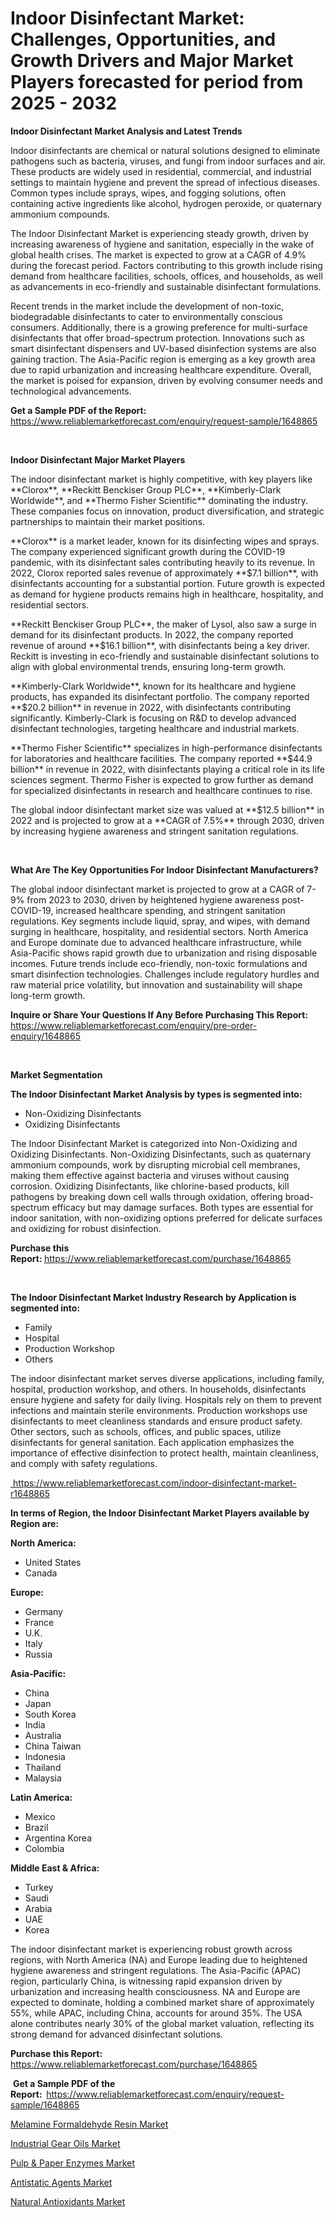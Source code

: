 <p><h1>Indoor Disinfectant Market: Challenges, Opportunities, and Growth Drivers and Major Market Players forecasted for period from 2025 - 2032</h1></p><p><strong>Indoor Disinfectant Market Analysis and Latest Trends</strong></p>
<p><p>Indoor disinfectants are chemical or natural solutions designed to eliminate pathogens such as bacteria, viruses, and fungi from indoor surfaces and air. These products are widely used in residential, commercial, and industrial settings to maintain hygiene and prevent the spread of infectious diseases. Common types include sprays, wipes, and fogging solutions, often containing active ingredients like alcohol, hydrogen peroxide, or quaternary ammonium compounds.</p><p>The Indoor Disinfectant Market is experiencing steady growth, driven by increasing awareness of hygiene and sanitation, especially in the wake of global health crises. The market is expected to grow at a CAGR of 4.9% during the forecast period. Factors contributing to this growth include rising demand from healthcare facilities, schools, offices, and households, as well as advancements in eco-friendly and sustainable disinfectant formulations.</p><p>Recent trends in the market include the development of non-toxic, biodegradable disinfectants to cater to environmentally conscious consumers. Additionally, there is a growing preference for multi-surface disinfectants that offer broad-spectrum protection. Innovations such as smart disinfectant dispensers and UV-based disinfection systems are also gaining traction. The Asia-Pacific region is emerging as a key growth area due to rapid urbanization and increasing healthcare expenditure. Overall, the market is poised for expansion, driven by evolving consumer needs and technological advancements.</p></p>
<p><strong>Get a Sample PDF of the Report:&nbsp;</strong> <a href="https://www.reliablemarketforecast.com/enquiry/request-sample/1648865?utm_campaign=1885&utm_medium=2&utm_source=Github&utm_content=ia&utm_term=27012025&utm_id=indoor-disinfectant">https://www.reliablemarketforecast.com/enquiry/request-sample/1648865</a></p>
<p>&nbsp;</p>
<p><strong>Indoor Disinfectant Major Market Players</strong></p>
<p><p>The indoor disinfectant market is highly competitive, with key players like **Clorox**, **Reckitt Benckiser Group PLC**, **Kimberly-Clark Worldwide**, and **Thermo Fisher Scientific** dominating the industry. These companies focus on innovation, product diversification, and strategic partnerships to maintain their market positions.</p><p>**Clorox** is a market leader, known for its disinfecting wipes and sprays. The company experienced significant growth during the COVID-19 pandemic, with its disinfectant sales contributing heavily to its revenue. In 2022, Clorox reported sales revenue of approximately **$7.1 billion**, with disinfectants accounting for a substantial portion. Future growth is expected as demand for hygiene products remains high in healthcare, hospitality, and residential sectors.</p><p>**Reckitt Benckiser Group PLC**, the maker of Lysol, also saw a surge in demand for its disinfectant products. In 2022, the company reported revenue of around **$16.1 billion**, with disinfectants being a key driver. Reckitt is investing in eco-friendly and sustainable disinfectant solutions to align with global environmental trends, ensuring long-term growth.</p><p>**Kimberly-Clark Worldwide**, known for its healthcare and hygiene products, has expanded its disinfectant portfolio. The company reported **$20.2 billion** in revenue in 2022, with disinfectants contributing significantly. Kimberly-Clark is focusing on R&D to develop advanced disinfectant technologies, targeting healthcare and industrial markets.</p><p>**Thermo Fisher Scientific** specializes in high-performance disinfectants for laboratories and healthcare facilities. The company reported **$44.9 billion** in revenue in 2022, with disinfectants playing a critical role in its life sciences segment. Thermo Fisher is expected to grow further as demand for specialized disinfectants in research and healthcare continues to rise.</p><p>The global indoor disinfectant market size was valued at **$12.5 billion** in 2022 and is projected to grow at a **CAGR of 7.5%** through 2030, driven by increasing hygiene awareness and stringent sanitation regulations.</p></p>
<p>&nbsp;</p>
<p><strong>What Are The Key Opportunities For Indoor Disinfectant Manufacturers?</strong></p>
<p><p>The global indoor disinfectant market is projected to grow at a CAGR of 7-9% from 2023 to 2030, driven by heightened hygiene awareness post-COVID-19, increased healthcare spending, and stringent sanitation regulations. Key segments include liquid, spray, and wipes, with demand surging in healthcare, hospitality, and residential sectors. North America and Europe dominate due to advanced healthcare infrastructure, while Asia-Pacific shows rapid growth due to urbanization and rising disposable incomes. Future trends include eco-friendly, non-toxic formulations and smart disinfection technologies. Challenges include regulatory hurdles and raw material price volatility, but innovation and sustainability will shape long-term growth.</p></p>
<p><strong>Inquire or Share Your Questions If Any Before Purchasing This Report:</strong> <a href="https://www.reliablemarketforecast.com/enquiry/pre-order-enquiry/1648865?utm_campaign=1885&utm_medium=2&utm_source=Github&utm_content=ia&utm_term=27012025&utm_id=indoor-disinfectant">https://www.reliablemarketforecast.com/enquiry/pre-order-enquiry/1648865</a></p>
<p>&nbsp;</p>
<p><strong>Market Segmentation</strong></p>
<p><strong>The Indoor Disinfectant Market Analysis by types is segmented into:</strong></p>
<p><ul><li>Non-Oxidizing Disinfectants</li><li>Oxidizing Disinfectants</li></ul></p>
<p><p>The Indoor Disinfectant Market is categorized into Non-Oxidizing and Oxidizing Disinfectants. Non-Oxidizing Disinfectants, such as quaternary ammonium compounds, work by disrupting microbial cell membranes, making them effective against bacteria and viruses without causing corrosion. Oxidizing Disinfectants, like chlorine-based products, kill pathogens by breaking down cell walls through oxidation, offering broad-spectrum efficacy but may damage surfaces. Both types are essential for indoor sanitation, with non-oxidizing options preferred for delicate surfaces and oxidizing for robust disinfection.</p></p>
<p><strong>Purchase this Report:&nbsp;</strong><a href="https://www.reliablemarketforecast.com/purchase/1648865?utm_campaign=1885&utm_medium=2&utm_source=Github&utm_content=ia&utm_term=27012025&utm_id=indoor-disinfectant">https://www.reliablemarketforecast.com/purchase/1648865</a></p>
<p>&nbsp;</p>
<p><strong>The Indoor Disinfectant Market Industry Research by Application is segmented into:</strong></p>
<p><ul><li>Family</li><li>Hospital</li><li>Production Workshop</li><li>Others</li></ul></p>
<p><p>The indoor disinfectant market serves diverse applications, including family, hospital, production workshop, and others. In households, disinfectants ensure hygiene and safety for daily living. Hospitals rely on them to prevent infections and maintain sterile environments. Production workshops use disinfectants to meet cleanliness standards and ensure product safety. Other sectors, such as schools, offices, and public spaces, utilize disinfectants for general sanitation. Each application emphasizes the importance of effective disinfection to protect health, maintain cleanliness, and comply with safety regulations.</p></p>
<p><a href="https://www.reliablemarketforecast.com/indoor-disinfectant-market-r1648865?utm_campaign=1885&utm_medium=2&utm_source=Github&utm_content=ia&utm_term=27012025&utm_id=indoor-disinfectant">&nbsp;https://www.reliablemarketforecast.com/indoor-disinfectant-market-r1648865</a></p>
<p><strong>In terms of Region, the Indoor Disinfectant Market Players available by Region are:</strong></p>
<p>
    <p> <strong> North America: </strong>
        <ul>
            <li>United States</li>
            <li>Canada</li>
        </ul>
        </p> 
    <p> <strong> Europe: </strong>
        <ul>
            <li>Germany</li>
            <li>France</li>
            <li>U.K.</li>
            <li>Italy</li>
            <li>Russia</li>
        </ul>
        </p> 
    <p> <strong> Asia-Pacific: </strong>
        <ul>
            <li>China</li>
            <li>Japan</li>
            <li>South Korea</li>
            <li>India</li>
            <li>Australia</li>
            <li>China Taiwan</li>
            <li>Indonesia</li>
            <li>Thailand</li>
            <li>Malaysia</li>
        </ul>
        </p> 
    <p> <strong> Latin America: </strong>
        <ul>
            <li>Mexico</li>
            <li>Brazil</li>
            <li>Argentina Korea</li>
            <li>Colombia</li>
        </ul>
        </p> 
    <p> <strong> Middle East & Africa: </strong>
        <ul>
            <li>Turkey</li>
            <li>Saudi</li>
            <li>Arabia</li>
            <li>UAE</li>
            <li>Korea</li>
        </ul>
    </p>
    </p>
<p><p>The indoor disinfectant market is experiencing robust growth across regions, with North America (NA) and Europe leading due to heightened hygiene awareness and stringent regulations. The Asia-Pacific (APAC) region, particularly China, is witnessing rapid expansion driven by urbanization and increasing health consciousness. NA and Europe are expected to dominate, holding a combined market share of approximately 55%, while APAC, including China, accounts for around 35%. The USA alone contributes nearly 30% of the global market valuation, reflecting its strong demand for advanced disinfectant solutions.</p></p>
<p><strong>Purchase this Report: </strong><a href="https://www.reliablemarketforecast.com/purchase/1648865?utm_campaign=1885&utm_medium=2&utm_source=Github&utm_content=ia&utm_term=27012025&utm_id=indoor-disinfectant">https://www.reliablemarketforecast.com/purchase/1648865</a></p>
<p>&nbsp;<strong>Get a Sample PDF of the Report:&nbsp;&nbsp;</strong><a href="https://www.reliablemarketforecast.com/enquiry/request-sample/1648865?utm_campaign=1885&utm_medium=2&utm_source=Github&utm_content=ia&utm_term=27012025&utm_id=indoor-disinfectant">https://www.reliablemarketforecast.com/enquiry/request-sample/1648865</a></p>
<p><strong></strong></p>
<p><p><a href="https://github.com/phephezxnf/Market-Research-Report-List-1/blob/main/melamine-formaldehyde-resin-market.md?utm_campaign=1885&utm_medium=2&utm_source=Github&utm_content=ia&utm_term=27012025&utm_id=indoor-disinfectant">Melamine Formaldehyde Resin Market</a></p><p><a href="https://github.com/iroldilom/Market-Research-Report-List-1/blob/main/industrial-gear-oils-market.md?utm_campaign=1885&utm_medium=2&utm_source=Github&utm_content=ia&utm_term=27012025&utm_id=indoor-disinfectant">Industrial Gear Oils Market</a></p><p><a href="https://github.com/lizamflotow/Market-Research-Report-List-1/blob/main/pulp-paper-enzymes-market.md?utm_campaign=1885&utm_medium=2&utm_source=Github&utm_content=ia&utm_term=27012025&utm_id=indoor-disinfectant">Pulp & Paper Enzymes Market</a></p><p><a href="https://github.com/siobhanbusker813/Market-Research-Report-List-1/blob/main/antistatic-agents-market.md?utm_campaign=1885&utm_medium=2&utm_source=Github&utm_content=ia&utm_term=27012025&utm_id=indoor-disinfectant">Antistatic Agents Market</a></p><p><a href="https://github.com/watzondechao/Market-Research-Report-List-1/blob/main/natural-antioxidants-market.md?utm_campaign=1885&utm_medium=2&utm_source=Github&utm_content=ia&utm_term=27012025&utm_id=indoor-disinfectant">Natural Antioxidants Market</a></p></p>